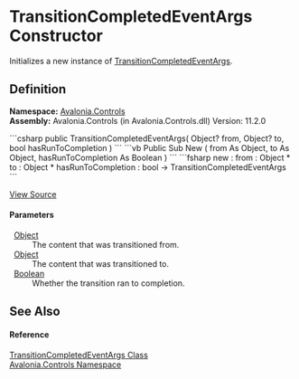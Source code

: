 # TransitionCompletedEventArgs Constructor


Initializes a new instance of <a href="T_Avalonia_Controls_TransitionCompletedEventArgs">TransitionCompletedEventArgs</a>.



## Definition
**Namespace:** <a href="N_Avalonia_Controls">Avalonia.Controls</a>  
**Assembly:** Avalonia.Controls (in Avalonia.Controls.dll) Version: 11.2.0

<Tabs groupId="api-code-preview">
<TabItem value="csharp" label="C#">
```csharp
public TransitionCompletedEventArgs(
	Object? from,
	Object? to,
	bool hasRunToCompletion
)
```
</TabItem>
<TabItem value="vb" label="VB">
```vb
Public Sub New ( 
	from As Object,
	to As Object,
	hasRunToCompletion As Boolean
)
```
</TabItem>
<TabItem value="fsharp" label="F#">
```fsharp
new : 
        from : Object * 
        to : Object * 
        hasRunToCompletion : bool -> TransitionCompletedEventArgs
```
</TabItem>
</Tabs>



<a href="https://github.com/AvaloniaUI/Avalonia/tree/master/src/Avalonia.Controls/TransitionCompletedEventArgs.cs#L17" title="View the source code">View Source</a>



#### Parameters
<dl><dt>  <a href="https://learn.microsoft.com/dotnet/api/system.object" target="_blank" rel="noopener noreferrer">Object</a></dt><dd>The content that was transitioned from.</dd><dt>  <a href="https://learn.microsoft.com/dotnet/api/system.object" target="_blank" rel="noopener noreferrer">Object</a></dt><dd>The content that was transitioned to.</dd><dt>  <a href="https://learn.microsoft.com/dotnet/api/system.boolean" target="_blank" rel="noopener noreferrer">Boolean</a></dt><dd>Whether the transition ran to completion.</dd></dl>

## See Also


#### Reference
<a href="T_Avalonia_Controls_TransitionCompletedEventArgs">TransitionCompletedEventArgs Class</a>  
<a href="N_Avalonia_Controls">Avalonia.Controls Namespace</a>  
